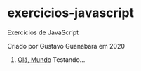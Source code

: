 # exercicios-javascript
 Exercícios de JavaScript

 Criado por Gustavo Guanabara em 2020

 1. [Olá, Mundo](/exercicios-javascript/ex001)
Testando...